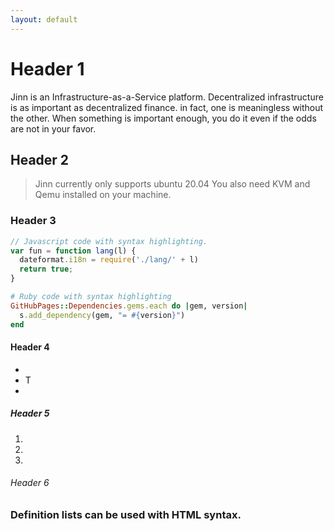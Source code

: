 ```yaml
---
layout: default
---
```



# Header 1

Jinn is an Infrastructure-as-a-Service platform. Decentralized infrastructure is as important as decentralized finance. in fact, one is meaningless without the other. When something is important enough, you do it even if the odds are not in your favor.


## Header 2

> Jinn currently only supports ubuntu 20.04 
> You also need KVM and Qemu installed on your machine.
> 

### Header 3

```js
// Javascript code with syntax highlighting.
var fun = function lang(l) {
  dateformat.i18n = require('./lang/' + l)
  return true;
}
```

```ruby
# Ruby code with syntax highlighting
GitHubPages::Dependencies.gems.each do |gem, version|
  s.add_dependency(gem, "= #{version}")
end
```

#### Header 4

*   
*   T
*   

##### Header 5

1.  
2. 
3.  

###### Header 6




### Definition lists can be used with HTML syntax.
